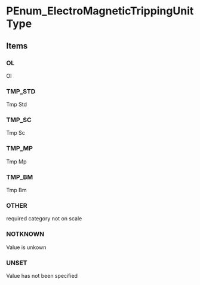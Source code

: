 # PEnum_ElectroMagneticTrippingUnitType


<!-- end of short definition -->
## Items

### OL
Ol

### TMP_STD
Tmp Std

### TMP_SC
Tmp Sc

### TMP_MP
Tmp Mp

### TMP_BM
Tmp Bm

### OTHER
required category not on scale

### NOTKNOWN
Value is unkown

### UNSET
Value has not been specified
